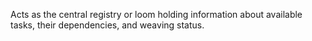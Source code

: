 Acts as the central registry or loom holding information about available tasks, their dependencies, and weaving status.
